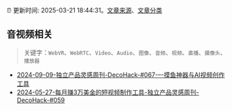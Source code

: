 :alarm_clock: 更新时间: 2025-03-21 18:44:31。[文章来源](/README.md)、[文章分类](/TAGS.md)

## 音视频相关


> 关键字：`WebVR`、`WebRTC`、`Video`、`Audio`、`图像`、`音频`、`视频`、`直播`、`摄像头`、`播放器`



- [2024-09-09-独立产品灵感周刊-DecoHack-#067-–-摸鱼神器与AI视频创作工具](https://decohack.com/decohack-067-moyushenqi-ai-shengcheng/) 
- [2024-05-27-每月赚3万美金的短视频制作工具-独立产品灵感周刊-DecoHack-#059](https://decohack.com/%e6%af%8f%e6%9c%88%e8%b5%9a3%e4%b8%87%e7%be%8e%e9%87%91%e7%9a%84%e7%9f%ad%e8%a7%86%e9%a2%91%e5%88%b6%e4%bd%9c%e5%b7%a5%e5%85%b7-%e7%8b%ac%e7%ab%8b%e4%ba%a7%e5%93%81%e7%81%b5%e6%84%9f%e5%91%a8%e5%88%8a/) 
